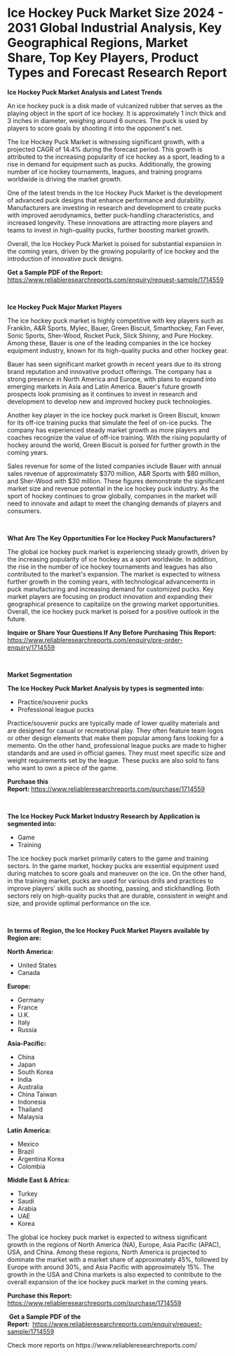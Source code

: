<p><h1>Ice Hockey Puck Market Size 2024 - 2031 Global Industrial Analysis, Key Geographical Regions, Market Share, Top Key Players, Product Types and Forecast Research Report</h1></p><p><strong>Ice Hockey Puck Market Analysis and Latest Trends</strong></p>
<p><p>An ice hockey puck is a disk made of vulcanized rubber that serves as the playing object in the sport of ice hockey. It is approximately 1 inch thick and 3 inches in diameter, weighing around 6 ounces. The puck is used by players to score goals by shooting it into the opponent's net.</p><p>The Ice Hockey Puck Market is witnessing significant growth, with a projected CAGR of 14.4% during the forecast period. This growth is attributed to the increasing popularity of ice hockey as a sport, leading to a rise in demand for equipment such as pucks. Additionally, the growing number of ice hockey tournaments, leagues, and training programs worldwide is driving the market growth.</p><p>One of the latest trends in the Ice Hockey Puck Market is the development of advanced puck designs that enhance performance and durability. Manufacturers are investing in research and development to create pucks with improved aerodynamics, better puck-handling characteristics, and increased longevity. These innovations are attracting more players and teams to invest in high-quality pucks, further boosting market growth.</p><p>Overall, the Ice Hockey Puck Market is poised for substantial expansion in the coming years, driven by the growing popularity of ice hockey and the introduction of innovative puck designs.</p></p>
<p><strong>Get a Sample PDF of the Report:&nbsp;</strong> <a href="https://www.reliableresearchreports.com/enquiry/request-sample/1714559">https://www.reliableresearchreports.com/enquiry/request-sample/1714559</a></p>
<p>&nbsp;</p>
<p><strong>Ice Hockey Puck Major Market Players</strong></p>
<p><p>The ice hockey puck market is highly competitive with key players such as Franklin, A&R Sports, Mylec, Bauer, Green Biscuit, Smarthockey, Fan Fever, Sonic Sports, Sher-Wood, Rocket Puck, Slick Shinny, and Pure Hockey. Among these, Bauer is one of the leading companies in the ice hockey equipment industry, known for its high-quality pucks and other hockey gear.</p><p>Bauer has seen significant market growth in recent years due to its strong brand reputation and innovative product offerings. The company has a strong presence in North America and Europe, with plans to expand into emerging markets in Asia and Latin America. Bauer's future growth prospects look promising as it continues to invest in research and development to develop new and improved hockey puck technologies.</p><p>Another key player in the ice hockey puck market is Green Biscuit, known for its off-ice training pucks that simulate the feel of on-ice pucks. The company has experienced steady market growth as more players and coaches recognize the value of off-ice training. With the rising popularity of hockey around the world, Green Biscuit is poised for further growth in the coming years.</p><p>Sales revenue for some of the listed companies include Bauer with annual sales revenue of approximately $370 million, A&R Sports with $80 million, and Sher-Wood with $30 million. These figures demonstrate the significant market size and revenue potential in the ice hockey puck industry. As the sport of hockey continues to grow globally, companies in the market will need to innovate and adapt to meet the changing demands of players and consumers.</p></p>
<p>&nbsp;</p>
<p><strong>What Are The Key Opportunities For Ice Hockey Puck Manufacturers?</strong></p>
<p><p>The global ice hockey puck market is experiencing steady growth, driven by the increasing popularity of ice hockey as a sport worldwide. In addition, the rise in the number of ice hockey tournaments and leagues has also contributed to the market's expansion. The market is expected to witness further growth in the coming years, with technological advancements in puck manufacturing and increasing demand for customized pucks. Key market players are focusing on product innovation and expanding their geographical presence to capitalize on the growing market opportunities. Overall, the ice hockey puck market is poised for a positive outlook in the future.</p></p>
<p><strong>Inquire or Share Your Questions If Any Before Purchasing This Report:</strong> <a href="https://www.reliableresearchreports.com/enquiry/pre-order-enquiry/1714559">https://www.reliableresearchreports.com/enquiry/pre-order-enquiry/1714559</a></p>
<p>&nbsp;</p>
<p><strong>Market Segmentation</strong></p>
<p><strong>The Ice Hockey Puck Market Analysis by types is segmented into:</strong></p>
<p><ul><li>Practice/souvenir pucks</li><li>Professional league pucks</li></ul></p>
<p><p>Practice/souvenir pucks are typically made of lower quality materials and are designed for casual or recreational play. They often feature team logos or other design elements that make them popular among fans looking for a memento. On the other hand, professional league pucks are made to higher standards and are used in official games. They must meet specific size and weight requirements set by the league. These pucks are also sold to fans who want to own a piece of the game.</p></p>
<p><strong>Purchase this Report:&nbsp;</strong><a href="https://www.reliableresearchreports.com/purchase/1714559">https://www.reliableresearchreports.com/purchase/1714559</a></p>
<p>&nbsp;</p>
<p><strong>The Ice Hockey Puck Market Industry Research by Application is segmented into:</strong></p>
<p><ul><li>Game</li><li>Training</li></ul></p>
<p><p>The ice hockey puck market primarily caters to the game and training sectors. In the game market, hockey pucks are essential equipment used during matches to score goals and maneuver on the ice. On the other hand, in the training market, pucks are used for various drills and practices to improve players' skills such as shooting, passing, and stickhandling. Both sectors rely on high-quality pucks that are durable, consistent in weight and size, and provide optimal performance on the ice.</p></p>
<p>&nbsp;</p>
<p><strong>In terms of Region, the Ice Hockey Puck Market Players available by Region are:</strong></p>
<p>
    <p> <strong> North America: </strong>
        <ul>
            <li>United States</li>
            <li>Canada</li>
        </ul>
        </p> 
    <p> <strong> Europe: </strong>
        <ul>
            <li>Germany</li>
            <li>France</li>
            <li>U.K.</li>
            <li>Italy</li>
            <li>Russia</li>
        </ul>
        </p> 
    <p> <strong> Asia-Pacific: </strong>
        <ul>
            <li>China</li>
            <li>Japan</li>
            <li>South Korea</li>
            <li>India</li>
            <li>Australia</li>
            <li>China Taiwan</li>
            <li>Indonesia</li>
            <li>Thailand</li>
            <li>Malaysia</li>
        </ul>
        </p> 
    <p> <strong> Latin America: </strong>
        <ul>
            <li>Mexico</li>
            <li>Brazil</li>
            <li>Argentina Korea</li>
            <li>Colombia</li>
        </ul>
        </p> 
    <p> <strong> Middle East & Africa: </strong>
        <ul>
            <li>Turkey</li>
            <li>Saudi</li>
            <li>Arabia</li>
            <li>UAE</li>
            <li>Korea</li>
        </ul>
    </p>
    </p>
<p><p>The global ice hockey puck market is expected to witness significant growth in the regions of North America (NA), Europe, Asia Pacific (APAC), USA, and China. Among these regions, North America is projected to dominate the market with a market share of approximately 45%, followed by Europe with around 30%, and Asia Pacific with approximately 15%. The growth in the USA and China markets is also expected to contribute to the overall expansion of the ice hockey puck market in the coming years.</p></p>
<p><strong>Purchase this Report: </strong><a href="https://www.reliableresearchreports.com/purchase/1714559">https://www.reliableresearchreports.com/purchase/1714559</a></p>
<p>&nbsp;<strong>Get a Sample PDF of the Report:&nbsp;&nbsp;</strong><a href="https://www.reliableresearchreports.com/enquiry/request-sample/1714559">https://www.reliableresearchreports.com/enquiry/request-sample/1714559</a></p>
<p><strong></strong></p>
<p>Check more reports on https://www.reliableresearchreports.com/</p>